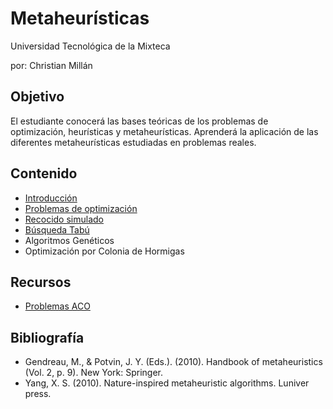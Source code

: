 # Metaheurísticas

Universidad Tecnológica de la Mixteca

por: Christian Millán

## Objetivo

El estudiante conocerá las bases teóricas de los problemas de optimización, heurísticas y metaheurísticas. Aprenderá la aplicación de las diferentes metaheurísticas estudiadas en problemas reales.

## Contenido

* [Introducción](./L01-intro/README.md)
* [Problemas de optimización]()
* [Recocido simulado](./L03-simulated-anealing/README.md)
* [Búsqueda Tabú](./L03-simulated-anealing/README.md)
* Algoritmos Genéticos
* Optimización por Colonia de Hormigas

## Recursos

* [Problemas ACO](https://github.com/2022B-UTC-IC-Metaheuristics)

## Bibliografía

- Gendreau, M., & Potvin, J. Y. (Eds.). (2010). Handbook of metaheuristics (Vol. 2, p. 9). New York: Springer.
- Yang, X. S. (2010). Nature-inspired metaheuristic algorithms. Luniver press.